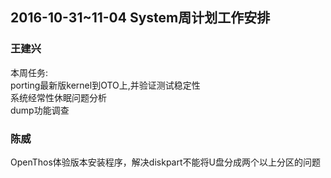 ## 2016-10-31~11-04 System周计划工作安排
### 王建兴
本周任务:  
porting最新版kernel到OTO上,并验证测试稳定性  
系统经常性休眠问题分析  
dump功能调查  
### 陈威
OpenThos体验版本安装程序，解决diskpart不能将U盘分成两个以上分区的问题
